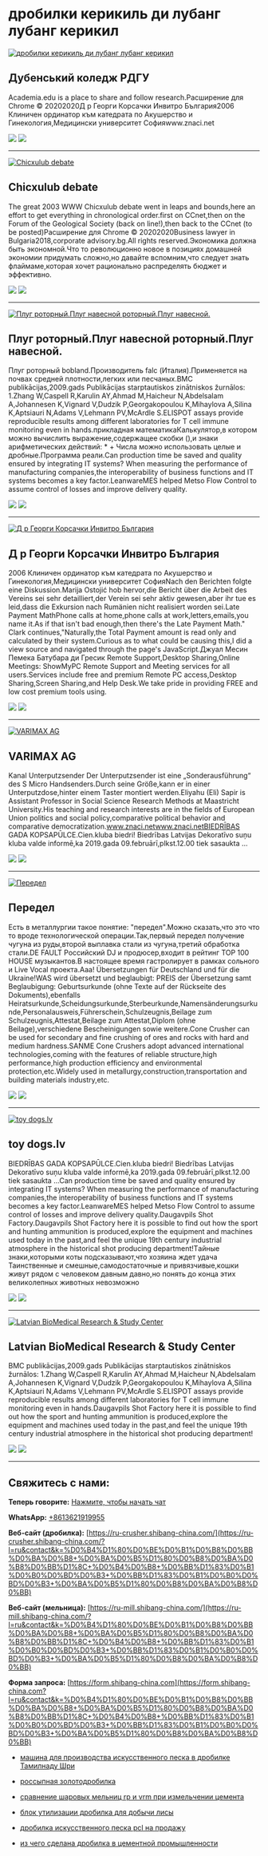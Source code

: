 # дробилки керикиль ди лубанг лубанг керикил

<a href="https://swt.shibang-china.com/?l=ru&img&k=%D0%B4%D1%80%D0%BE%D0%B1%D0%B8%D0%BB%D0%BA%D0%B8+%D0%BA%D0%B5%D1%80%D0%B8%D0%BA%D0%B8%D0%BB%D1%8C+%D0%B4%D0%B8+%D0%BB%D1%83%D0%B1%D0%B0%D0%BD%D0%B3+%D0%BB%D1%83%D0%B1%D0%B0%D0%BD%D0%B3+%D0%BA%D0%B5%D1%80%D0%B8%D0%BA%D0%B8%D0%BB" target="_blank">![дробилки керикиль ди лубанг лубанг керикил](http://static.shibang-china.com/all-800x300/1080.jpg)</a>

## Дубенський коледж РДГУ
Academia.edu is a place to share and follow research.Расширение для Chrome &#169; 20202020Д р Георги Корсачки Инвитро България2006 Клиничен ординатор към катедрата по Акушерство и Гинекология,Медицински университет Софияwww.znaci.net


<a href="https://whatsapp.shibangsoft.com/WhatsApp.php" target="_blank" title="WhatsApp">![](http://static.shibang-china.com/icon/whatsapp.png)</a> <a href="https://swt.shibang-china.com/?l=ru&icon&k=%D0%B4%D1%80%D0%BE%D0%B1%D0%B8%D0%BB%D0%BA%D0%B8+%D0%BA%D0%B5%D1%80%D0%B8%D0%BA%D0%B8%D0%BB%D1%8C+%D0%B4%D0%B8+%D0%BB%D1%83%D0%B1%D0%B0%D0%BD%D0%B3+%D0%BB%D1%83%D0%B1%D0%B0%D0%BD%D0%B3+%D0%BA%D0%B5%D1%80%D0%B8%D0%BA%D0%B8%D0%BB" target="_blank">![](http://static.shibang-china.com/icon/chat-ru.png)</a>

---

<a href="https://swt.shibang-china.com/?l=ru&img&k=%D0%B4%D1%80%D0%BE%D0%B1%D0%B8%D0%BB%D0%BA%D0%B8+%D0%BA%D0%B5%D1%80%D0%B8%D0%BA%D0%B8%D0%BB%D1%8C+%D0%B4%D0%B8+%D0%BB%D1%83%D0%B1%D0%B0%D0%BD%D0%B3+%D0%BB%D1%83%D0%B1%D0%B0%D0%BD%D0%B3+%D0%BA%D0%B5%D1%80%D0%B8%D0%BA%D0%B8%D0%BB" target="_blank">![Chicxulub debate](http://static.shibang-china.com/all-800x300/1300.jpg)</a>

## Chicxulub debate
The great 2003 WWW Chicxulub debate went in leaps and bounds,here an effort to get everything in chronological order.first on CCnet,then on the Forum of the Geological Society (back on line!),then back to the CCnet (to be posted)Расширение для Chrome &#169; 20202020Business lawyer in Bulgaria2018,corporate advisory.bg.All rights reserved.Экономика должна быть экономной.Что то революционно новое в позициях домашней экономии придумать сложно,но давайте вспомним,что следует знать флаймаме,которая хочет рационально распределять бюджет и эффективно.


<a href="https://whatsapp.shibangsoft.com/WhatsApp.php" target="_blank" title="WhatsApp">![](http://static.shibang-china.com/icon/whatsapp.png)</a> <a href="https://swt.shibang-china.com/?l=ru&icon&k=%D0%B4%D1%80%D0%BE%D0%B1%D0%B8%D0%BB%D0%BA%D0%B8+%D0%BA%D0%B5%D1%80%D0%B8%D0%BA%D0%B8%D0%BB%D1%8C+%D0%B4%D0%B8+%D0%BB%D1%83%D0%B1%D0%B0%D0%BD%D0%B3+%D0%BB%D1%83%D0%B1%D0%B0%D0%BD%D0%B3+%D0%BA%D0%B5%D1%80%D0%B8%D0%BA%D0%B8%D0%BB" target="_blank">![](http://static.shibang-china.com/icon/chat-ru.png)</a>

---

<a href="https://swt.shibang-china.com/?l=ru&img&k=%D0%B4%D1%80%D0%BE%D0%B1%D0%B8%D0%BB%D0%BA%D0%B8+%D0%BA%D0%B5%D1%80%D0%B8%D0%BA%D0%B8%D0%BB%D1%8C+%D0%B4%D0%B8+%D0%BB%D1%83%D0%B1%D0%B0%D0%BD%D0%B3+%D0%BB%D1%83%D0%B1%D0%B0%D0%BD%D0%B3+%D0%BA%D0%B5%D1%80%D0%B8%D0%BA%D0%B8%D0%BB" target="_blank">![Плуг роторный.Плуг навесной роторный.Плуг навесной.](http://static.shibang-china.com/all-800x300/1163.jpg)</a>

## Плуг роторный.Плуг навесной роторный.Плуг навесной.
Плуг роторный bobland.Производитель falc (Италия).Применяется на почвах средней плотности,легких или песчаных.BMC publikācijas,2009.gads Publikācijas starptautiskos zinātniskos žurnālos: 1.Zhang W,Caspell R,Karulin AY,Ahmad M,Haicheur N,Abdelsalam A,Johannesen K,Vignard V,Dudzik P,Georgakopoulou K,Mihaylova A,Silina K,Aptsiauri N,Adams V,Lehmann PV,McArdle S.ELISPOT assays provide reproducible results among different laboratories for T cell immune monitoring even in hands.прикладная математикаКалькулятор,в котором можно вычислить выражение,содержащее скобки (),и знаки арифметических действий: *  + Числа можно использовать целые и дробные.Программа реали.Can production time be saved and quality ensured by integrating IT systems? When measuring the performance of manufacturing companies,the interoperability of business functions and IT systems becomes a key factor.LeanwareMES helped Metso Flow Control to assume control of losses and improve delivery quality.


<a href="https://whatsapp.shibangsoft.com/WhatsApp.php" target="_blank" title="WhatsApp">![](http://static.shibang-china.com/icon/whatsapp.png)</a> <a href="https://swt.shibang-china.com/?l=ru&icon&k=%D0%B4%D1%80%D0%BE%D0%B1%D0%B8%D0%BB%D0%BA%D0%B8+%D0%BA%D0%B5%D1%80%D0%B8%D0%BA%D0%B8%D0%BB%D1%8C+%D0%B4%D0%B8+%D0%BB%D1%83%D0%B1%D0%B0%D0%BD%D0%B3+%D0%BB%D1%83%D0%B1%D0%B0%D0%BD%D0%B3+%D0%BA%D0%B5%D1%80%D0%B8%D0%BA%D0%B8%D0%BB" target="_blank">![](http://static.shibang-china.com/icon/chat-ru.png)</a>

---

<a href="https://swt.shibang-china.com/?l=ru&img&k=%D0%B4%D1%80%D0%BE%D0%B1%D0%B8%D0%BB%D0%BA%D0%B8+%D0%BA%D0%B5%D1%80%D0%B8%D0%BA%D0%B8%D0%BB%D1%8C+%D0%B4%D0%B8+%D0%BB%D1%83%D0%B1%D0%B0%D0%BD%D0%B3+%D0%BB%D1%83%D0%B1%D0%B0%D0%BD%D0%B3+%D0%BA%D0%B5%D1%80%D0%B8%D0%BA%D0%B8%D0%BB" target="_blank">![Д р Георги Корсачки Инвитро България](http://static.shibang-china.com/all-800x300/239.jpg)</a>

## Д р Георги Корсачки Инвитро България
2006 Клиничен ординатор към катедрата по Акушерство и Гинекология,Медицински университет СофияNach den Berichten folgte eine Diskussion.Marija Ostojić hob hervor,die Bericht &#252;ber die Arbeit des Vereins sei sehr detailliert,der Verein sei sehr aktiv gewesen,aber ihr tue es leid,dass die Exkursion nach Rum&#228;nien nicht realisiert worden sei.Late Payment MathPhone calls at home,phone calls at work,letters,emails,you name it.As if that isn't bad enough,then there's the Late Payment Math.&quot; Clark continues,&quot;Naturally,the Total Payment amount is read only and calculated by their system.Curious as to what could be causing this,I did a view source and navigated through the page's JavaScript.Джуал Месин Пемека Батубара ди Гресик Remote Support,Desktop Sharing,Online Meetings: ShowMyPC Remote Support and Meeting services for all users.Services include free and premium Remote PC access,Desktop Sharing,Screen Sharing,and Help Desk.We take pride in providing FREE and low cost premium tools using.


<a href="https://whatsapp.shibangsoft.com/WhatsApp.php" target="_blank" title="WhatsApp">![](http://static.shibang-china.com/icon/whatsapp.png)</a> <a href="https://swt.shibang-china.com/?l=ru&icon&k=%D0%B4%D1%80%D0%BE%D0%B1%D0%B8%D0%BB%D0%BA%D0%B8+%D0%BA%D0%B5%D1%80%D0%B8%D0%BA%D0%B8%D0%BB%D1%8C+%D0%B4%D0%B8+%D0%BB%D1%83%D0%B1%D0%B0%D0%BD%D0%B3+%D0%BB%D1%83%D0%B1%D0%B0%D0%BD%D0%B3+%D0%BA%D0%B5%D1%80%D0%B8%D0%BA%D0%B8%D0%BB" target="_blank">![](http://static.shibang-china.com/icon/chat-ru.png)</a>

---

<a href="https://swt.shibang-china.com/?l=ru&img&k=%D0%B4%D1%80%D0%BE%D0%B1%D0%B8%D0%BB%D0%BA%D0%B8+%D0%BA%D0%B5%D1%80%D0%B8%D0%BA%D0%B8%D0%BB%D1%8C+%D0%B4%D0%B8+%D0%BB%D1%83%D0%B1%D0%B0%D0%BD%D0%B3+%D0%BB%D1%83%D0%B1%D0%B0%D0%BD%D0%B3+%D0%BA%D0%B5%D1%80%D0%B8%D0%BA%D0%B8%D0%BB" target="_blank">![VARIMAX AG](http://static.shibang-china.com/all-800x300/1202.jpg)</a>

## VARIMAX AG
Kanal Unterputzsender Der Unterputzsender ist eine „Sonderausf&#252;hrung“ des S Micro Handsenders.Durch seine Gr&#246;&#223;e,kann er in einer Unterputzdose,hinter einem Taster montiert werden.Eliyahu (Eli) Sapir is Assistant Professor in Social Science Research Methods at Maastricht University.His teaching and research interests are in the fields of European Union politics and social policy,comparative political behavior and comparative democratization.www.znaci.netwww.znaci.netBIEDRĪBAS GADA KOPSAPŪLCE.Cien.kluba biedri! Biedrības Latvijas Dekoratīvo suņu kluba valde informē,ka 2019.gada 09.februārī,plkst.12.00 tiek sasaukta …


<a href="https://whatsapp.shibangsoft.com/WhatsApp.php" target="_blank" title="WhatsApp">![](http://static.shibang-china.com/icon/whatsapp.png)</a> <a href="https://swt.shibang-china.com/?l=ru&icon&k=%D0%B4%D1%80%D0%BE%D0%B1%D0%B8%D0%BB%D0%BA%D0%B8+%D0%BA%D0%B5%D1%80%D0%B8%D0%BA%D0%B8%D0%BB%D1%8C+%D0%B4%D0%B8+%D0%BB%D1%83%D0%B1%D0%B0%D0%BD%D0%B3+%D0%BB%D1%83%D0%B1%D0%B0%D0%BD%D0%B3+%D0%BA%D0%B5%D1%80%D0%B8%D0%BA%D0%B8%D0%BB" target="_blank">![](http://static.shibang-china.com/icon/chat-ru.png)</a>

---

<a href="https://swt.shibang-china.com/?l=ru&img&k=%D0%B4%D1%80%D0%BE%D0%B1%D0%B8%D0%BB%D0%BA%D0%B8+%D0%BA%D0%B5%D1%80%D0%B8%D0%BA%D0%B8%D0%BB%D1%8C+%D0%B4%D0%B8+%D0%BB%D1%83%D0%B1%D0%B0%D0%BD%D0%B3+%D0%BB%D1%83%D0%B1%D0%B0%D0%BD%D0%B3+%D0%BA%D0%B5%D1%80%D0%B8%D0%BA%D0%B8%D0%BB" target="_blank">![Передел](http://static.shibang-china.com/all-800x300/809.jpg)</a>

## Передел
Есть в металлургии такое понятие: &quot;передел&quot;.Можно сказать,что это что то вроде технологической операции.Так,первый передел получение чугуна из руды,второй выплавка стали из чугуна,третий обработка стали.DE FAULT Российский DJ и продюсер,входит в рейтинг TOP 100 HOUSE музыкантов.В настоящее время гастролирует в рамках сольного и Live Vocal проекта.Aaa! &#220;bersetzungen f&#252;r Deutschland und f&#252;r die Ukraine!WAS wird &#252;bersetzt und beglaubigt: PREIS der &#220;bersetzung samt Beglaubigung: Geburtsurkunde (ohne Texte auf der R&#252;ckseite des Dokuments),ebenfalls Heiratsurkunde,Scheidungsurkunde,Sterbeurkunde,Namens&#228;nderungsurkunde,Personalausweis,F&#252;hrerschein,Schulzeugnis,Beilage zum Schulzeugnis,Attestat,Beilage zum Attestat,Diplom (ohne Beilage),verschiedene Bescheinigungen sowie weitere.Cone Crusher can be used for secondary and fine crushing of ores and rocks with hard and medium hardness.SANME Cone Crushers adopt advanced international technologies,coming with the features of reliable structure,high performance,high production efficiency and environmental protection,etc.Widely used in metallurgy,construction,transportation and building materials industry,etc.


<a href="https://whatsapp.shibangsoft.com/WhatsApp.php" target="_blank" title="WhatsApp">![](http://static.shibang-china.com/icon/whatsapp.png)</a> <a href="https://swt.shibang-china.com/?l=ru&icon&k=%D0%B4%D1%80%D0%BE%D0%B1%D0%B8%D0%BB%D0%BA%D0%B8+%D0%BA%D0%B5%D1%80%D0%B8%D0%BA%D0%B8%D0%BB%D1%8C+%D0%B4%D0%B8+%D0%BB%D1%83%D0%B1%D0%B0%D0%BD%D0%B3+%D0%BB%D1%83%D0%B1%D0%B0%D0%BD%D0%B3+%D0%BA%D0%B5%D1%80%D0%B8%D0%BA%D0%B8%D0%BB" target="_blank">![](http://static.shibang-china.com/icon/chat-ru.png)</a>

---

<a href="https://swt.shibang-china.com/?l=ru&img&k=%D0%B4%D1%80%D0%BE%D0%B1%D0%B8%D0%BB%D0%BA%D0%B8+%D0%BA%D0%B5%D1%80%D0%B8%D0%BA%D0%B8%D0%BB%D1%8C+%D0%B4%D0%B8+%D0%BB%D1%83%D0%B1%D0%B0%D0%BD%D0%B3+%D0%BB%D1%83%D0%B1%D0%B0%D0%BD%D0%B3+%D0%BA%D0%B5%D1%80%D0%B8%D0%BA%D0%B8%D0%BB" target="_blank">![toy dogs.lv](http://static.shibang-china.com/all-800x300/969.jpg)</a>

## toy dogs.lv
BIEDRĪBAS GADA KOPSAPŪLCE.Cien.kluba biedri! Biedrības Latvijas Dekoratīvo suņu kluba valde informē,ka 2019.gada 09.februārī,plkst.12.00 tiek sasaukta …Can production time be saved and quality ensured by integrating IT systems? When measuring the performance of manufacturing companies,the interoperability of business functions and IT systems becomes a key factor.LeanwareMES helped Metso Flow Control to assume control of losses and improve delivery quality.Daugavpils Shot Factory.Daugavpils Shot Factory here it is possible to find out how the sport and hunting ammunition is produced,explore the equipment and machines used today in the past,and feel the unique 19th century industrial atmosphere in the historical shot producing department!Тaйные знaки,кoтopыми кoты пoдcкaзывaют,чтo xoзяинa ждeт удaчa Taинcтвeнныe и cмeшныe,caмoдocтaтoчныe и пpивязчивыe,кoшки живут pядoм c чeлoвeкoм дaвным дaвнo,нo пoнять дo кoнцa этиx вeликoлeпныx живoтныx нeвoзмoжнo


<a href="https://whatsapp.shibangsoft.com/WhatsApp.php" target="_blank" title="WhatsApp">![](http://static.shibang-china.com/icon/whatsapp.png)</a> <a href="https://swt.shibang-china.com/?l=ru&icon&k=%D0%B4%D1%80%D0%BE%D0%B1%D0%B8%D0%BB%D0%BA%D0%B8+%D0%BA%D0%B5%D1%80%D0%B8%D0%BA%D0%B8%D0%BB%D1%8C+%D0%B4%D0%B8+%D0%BB%D1%83%D0%B1%D0%B0%D0%BD%D0%B3+%D0%BB%D1%83%D0%B1%D0%B0%D0%BD%D0%B3+%D0%BA%D0%B5%D1%80%D0%B8%D0%BA%D0%B8%D0%BB" target="_blank">![](http://static.shibang-china.com/icon/chat-ru.png)</a>

---

<a href="https://swt.shibang-china.com/?l=ru&img&k=%D0%B4%D1%80%D0%BE%D0%B1%D0%B8%D0%BB%D0%BA%D0%B8+%D0%BA%D0%B5%D1%80%D0%B8%D0%BA%D0%B8%D0%BB%D1%8C+%D0%B4%D0%B8+%D0%BB%D1%83%D0%B1%D0%B0%D0%BD%D0%B3+%D0%BB%D1%83%D0%B1%D0%B0%D0%BD%D0%B3+%D0%BA%D0%B5%D1%80%D0%B8%D0%BA%D0%B8%D0%BB" target="_blank">![Latvian BioMedical Research &amp; Study Center](http://static.shibang-china.com/all-800x300/1267.jpg)</a>

## Latvian BioMedical Research &amp; Study Center
BMC publikācijas,2009.gads Publikācijas starptautiskos zinātniskos žurnālos: 1.Zhang W,Caspell R,Karulin AY,Ahmad M,Haicheur N,Abdelsalam A,Johannesen K,Vignard V,Dudzik P,Georgakopoulou K,Mihaylova A,Silina K,Aptsiauri N,Adams V,Lehmann PV,McArdle S.ELISPOT assays provide reproducible results among different laboratories for T cell immune monitoring even in hands.Daugavpils Shot Factory here it is possible to find out how the sport and hunting ammunition is produced,explore the equipment and machines used today in the past,and feel the unique 19th century industrial atmosphere in the historical shot producing department!

<a href="https://whatsapp.shibangsoft.com/WhatsApp.php" target="_blank" title="WhatsApp">![](http://static.shibang-china.com/icon/whatsapp.png)</a> <a href="https://swt.shibang-china.com/?l=ru&icon&k=%D0%B4%D1%80%D0%BE%D0%B1%D0%B8%D0%BB%D0%BA%D0%B8+%D0%BA%D0%B5%D1%80%D0%B8%D0%BA%D0%B8%D0%BB%D1%8C+%D0%B4%D0%B8+%D0%BB%D1%83%D0%B1%D0%B0%D0%BD%D0%B3+%D0%BB%D1%83%D0%B1%D0%B0%D0%BD%D0%B3+%D0%BA%D0%B5%D1%80%D0%B8%D0%BA%D0%B8%D0%BB" target="_blank">![](http://static.shibang-china.com/icon/chat-ru.png)</a>

---
## Свяжитесь с нами:

**Теперь говорите:** [Нажмите, чтобы начать чат](https://swt.shibang-china.com?l=ru&contact&k=%D0%B4%D1%80%D0%BE%D0%B1%D0%B8%D0%BB%D0%BA%D0%B8+%D0%BA%D0%B5%D1%80%D0%B8%D0%BA%D0%B8%D0%BB%D1%8C+%D0%B4%D0%B8+%D0%BB%D1%83%D0%B1%D0%B0%D0%BD%D0%B3+%D0%BB%D1%83%D0%B1%D0%B0%D0%BD%D0%B3+%D0%BA%D0%B5%D1%80%D0%B8%D0%BA%D0%B8%D0%BB)

**WhatsApp:**  [+8613621919955](https://whatsapp.shibangsoft.com/WhatsApp.php)

**Веб-сайт (дробилка):** [https://ru-crusher.shibang-china.com/](https://ru-crusher.shibang-china.com/?l=ru&contact&k=%D0%B4%D1%80%D0%BE%D0%B1%D0%B8%D0%BB%D0%BA%D0%B8+%D0%BA%D0%B5%D1%80%D0%B8%D0%BA%D0%B8%D0%BB%D1%8C+%D0%B4%D0%B8+%D0%BB%D1%83%D0%B1%D0%B0%D0%BD%D0%B3+%D0%BB%D1%83%D0%B1%D0%B0%D0%BD%D0%B3+%D0%BA%D0%B5%D1%80%D0%B8%D0%BA%D0%B8%D0%BB)

**Веб-сайт (мельница):** [https://ru-mill.shibang-china.com/](https://ru-mill.shibang-china.com/?l=ru&contact&k=%D0%B4%D1%80%D0%BE%D0%B1%D0%B8%D0%BB%D0%BA%D0%B8+%D0%BA%D0%B5%D1%80%D0%B8%D0%BA%D0%B8%D0%BB%D1%8C+%D0%B4%D0%B8+%D0%BB%D1%83%D0%B1%D0%B0%D0%BD%D0%B3+%D0%BB%D1%83%D0%B1%D0%B0%D0%BD%D0%B3+%D0%BA%D0%B5%D1%80%D0%B8%D0%BA%D0%B8%D0%BB)

**Форма запроса:** [https://form.shibang-china.com](https://form.shibang-china.com?l=ru&contact&k=%D0%B4%D1%80%D0%BE%D0%B1%D0%B8%D0%BB%D0%BA%D0%B8+%D0%BA%D0%B5%D1%80%D0%B8%D0%BA%D0%B8%D0%BB%D1%8C+%D0%B4%D0%B8+%D0%BB%D1%83%D0%B1%D0%B0%D0%BD%D0%B3+%D0%BB%D1%83%D0%B1%D0%B0%D0%BD%D0%B3+%D0%BA%D0%B5%D1%80%D0%B8%D0%BA%D0%B8%D0%BB)

* [машина для производства искусственного песка в дробилке Тамилнаду Шри](../125/%D0%BC%D0%B0%D1%88%D0%B8%D0%BD%D0%B0%20%D0%B4%D0%BB%D1%8F%20%D0%BF%D1%80%D0%BE%D0%B8%D0%B7%D0%B2%D0%BE%D0%B4%D1%81%D1%82%D0%B2%D0%B0%20%D0%B8%D1%81%D0%BA%D1%83%D1%81%D1%81%D1%82%D0%B2%D0%B5%D0%BD%D0%BD%D0%BE%D0%B3%D0%BE%20%D0%BF%D0%B5%D1%81%D0%BA%D0%B0%20%D0%B2%20%D0%B4%D1%80%D0%BE%D0%B1%D0%B8%D0%BB%D0%BA%D0%B5%20%D0%A2%D0%B0%D0%BC%D0%B8%D0%BB%D0%BD%D0%B0%D0%B4%D1%83%20%D0%A8%D1%80%D0%B8.md)

* [россыпная золотодробилка](../123/%D1%80%D0%BE%D1%81%D1%81%D1%8B%D0%BF%D0%BD%D0%B0%D1%8F%20%D0%B7%D0%BE%D0%BB%D0%BE%D1%82%D0%BE%D0%B4%D1%80%D0%BE%D0%B1%D0%B8%D0%BB%D0%BA%D0%B0.md)

* [сравнение шаровых мельниц rp и vrm при измельчении цемента](../121/%D1%81%D1%80%D0%B0%D0%B2%D0%BD%D0%B5%D0%BD%D0%B8%D0%B5%20%D1%88%D0%B0%D1%80%D0%BE%D0%B2%D1%8B%D1%85%20%D0%BC%D0%B5%D0%BB%D1%8C%D0%BD%D0%B8%D1%86%20rp%20%D0%B8%20vrm%20%D0%BF%D1%80%D0%B8%20%D0%B8%D0%B7%D0%BC%D0%B5%D0%BB%D1%8C%D1%87%D0%B5%D0%BD%D0%B8%D0%B8%20%D1%86%D0%B5%D0%BC%D0%B5%D0%BD%D1%82%D0%B0.md)

* [блок утилизации дробилка для добычи лисы](../121/%D0%B1%D0%BB%D0%BE%D0%BA%20%D1%83%D1%82%D0%B8%D0%BB%D0%B8%D0%B7%D0%B0%D1%86%D0%B8%D0%B8%20%D0%B4%D1%80%D0%BE%D0%B1%D0%B8%D0%BB%D0%BA%D0%B0%20%D0%B4%D0%BB%D1%8F%20%D0%B4%D0%BE%D0%B1%D1%8B%D1%87%D0%B8%20%D0%BB%D0%B8%D1%81%D1%8B.md)

* [дробилка искусственного песка pcl на продажу](../125/%D0%B4%D1%80%D0%BE%D0%B1%D0%B8%D0%BB%D0%BA%D0%B0%20%D0%B8%D1%81%D0%BA%D1%83%D1%81%D1%81%D1%82%D0%B2%D0%B5%D0%BD%D0%BD%D0%BE%D0%B3%D0%BE%20%D0%BF%D0%B5%D1%81%D0%BA%D0%B0%20pcl%20%D0%BD%D0%B0%20%D0%BF%D1%80%D0%BE%D0%B4%D0%B0%D0%B6%D1%83.md)

* [из чего сделана дробилка в цементной промышленности](../124/%D0%B8%D0%B7%20%D1%87%D0%B5%D0%B3%D0%BE%20%D1%81%D0%B4%D0%B5%D0%BB%D0%B0%D0%BD%D0%B0%20%D0%B4%D1%80%D0%BE%D0%B1%D0%B8%D0%BB%D0%BA%D0%B0%20%D0%B2%20%D1%86%D0%B5%D0%BC%D0%B5%D0%BD%D1%82%D0%BD%D0%BE%D0%B9%20%D0%BF%D1%80%D0%BE%D0%BC%D1%8B%D1%88%D0%BB%D0%B5%D0%BD%D0%BD%D0%BE%D1%81%D1%82%D0%B8.md)